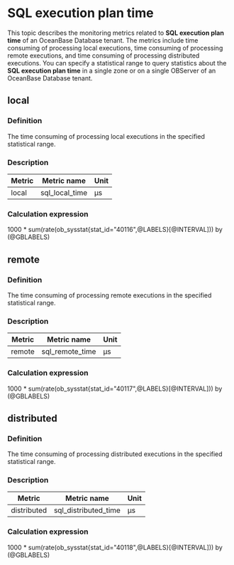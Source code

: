 # SQL execution plan time

This topic describes the monitoring metrics related to **SQL execution plan time** of an OceanBase Database tenant. The metrics include time consuming of processing local executions, time consuming of processing remote executions, and time consuming of processing distributed executions. You can specify a statistical range to query statistics about the **SQL execution plan time** in a single zone or on a single OBServer of an OceanBase Database tenant.

## local

### Definition

The time consuming of processing local executions in the specified statistical range.

### Description

|      **Metric**      |         **Metric name**         | **Unit** |
|----------------------|---------------------------------|----------|
| local    | sql_local_time | μs     |

### Calculation expression

1000 * sum(rate(ob_sysstat{stat_id="40116",@LABELS}[@INTERVAL])) by (@GBLABELS)

## remote

### Definition

The time consuming of processing remote executions in the specified statistical range.

### Description

|        **Metric**        |           **Metric name**            | **Unit** |
|--------------------------|--------------------------------------|----------|
| remote    | sql_remote_time | μs     |

### Calculation expression

1000 * sum(rate(ob_sysstat{stat_id="40117",@LABELS}[@INTERVAL])) by (@GBLABELS)

## distributed

### Definition

The time consuming of processing distributed executions in the specified statistical range.

### Description

|       **Metric**        |           **Metric name**           | **Unit** |
|-------------------------|-------------------------------------|----------|
| distributed    | sql_distributed_time | μs    |

### Calculation expression

1000 * sum(rate(ob_sysstat{stat_id="40118",@LABELS}[@INTERVAL])) by (@GBLABELS)
